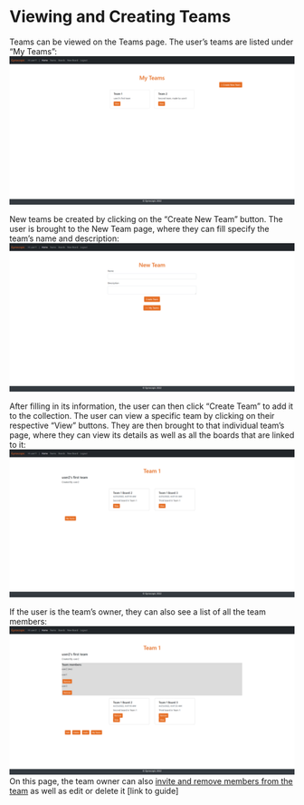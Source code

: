 # Viewing and Creating Teams

Teams can be viewed on the Teams page. The user’s teams are listed under “My Teams”:
![Teams view](https://github.com/sarantharma/GyroscopicProject/blob/passport/User%20Guides/img/teams_view.png)

New teams be created by clicking on the “Create New Team” button. The user is brought to the New Team page, where they can fill specify the team’s name and description:
![New team page](https://github.com/sarantharma/GyroscopicProject/blob/passport/User%20Guides/img/new_team.png)

After filling in its information, the user can then click “Create Team” to add it to the collection.
The user can view a specific team by clicking on their respective “View” buttons. They are then brought to that individual team’s page, where they can view its details as well as all the boards that are linked to it:
![Team page](https://github.com/sarantharma/GyroscopicProject/blob/passport/User%20Guides/img/team_view.png)

If the user is the team’s owner, they can also see a list of all the team members:
![Team page from owner](https://github.com/sarantharma/GyroscopicProject/blob/passport/User%20Guides/img/team_view_2.png)
On this page, the team owner can also [invite and remove members from the team](https://github.com/sarantharma/GyroscopicProject/blob/passport/User%20Guides/Inviting%20and%20Removing%20Team%20Members.md) as well as edit or delete it [link to guide]
